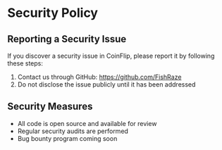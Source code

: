 # Security Policy

## Reporting a Security Issue

If you discover a security issue in CoinFlip, please report it by following these steps:

1. Contact us through GitHub: https://github.com/FishRaze
2. Do not disclose the issue publicly until it has been addressed

## Security Measures

- All code is open source and available for review
- Regular security audits are performed
- Bug bounty program coming soon
